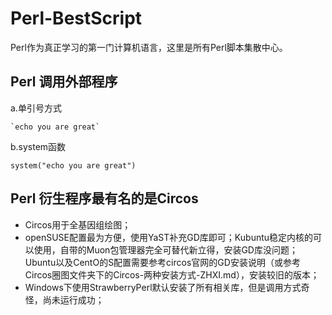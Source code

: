 # Perl-BestScript
Perl作为真正学习的第一门计算机语言，这里是所有Perl脚本集散中心。

## Perl 调用外部程序
a.单引号方式
```
`echo you are great`
```
b.system函数
```
system("echo you are great")
```

## Perl 衍生程序最有名的是Circos
- Circos用于全基因组绘图；
- openSUSE配置最为方便，使用YaST补充GD库即可；Kubuntu稳定内核的可以使用，自带的Muon包管理器完全可替代新立得，安装GD库没问题；Ubuntu以及CentO的S配置需要参考circos官网的GD安装说明（或参考Circos圈图文件夹下的Circos-两种安装方式-ZHXI.md），安装较旧的版本；
- Windows下使用StrawberryPerl默认安装了所有相关库，但是调用方式奇怪，尚未运行成功；
